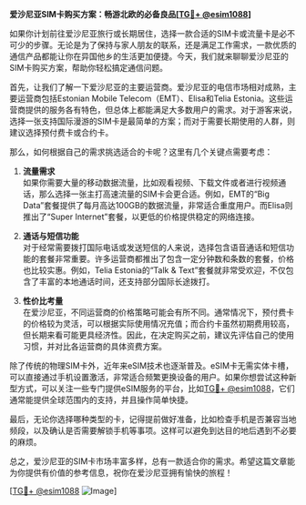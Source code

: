 **爱沙尼亚SIM卡购买方案：畅游北欧的必备良品[[TG💪+ @esim1088](https://t.me/s/esim1088)]**

如果你计划前往爱沙尼亚旅行或长期居住，选择一款合适的SIM卡或流量卡是必不可少的步骤。无论是为了保持与家人朋友的联系，还是满足工作需求，一款优质的通信产品都能让你在异国他乡的生活更加便捷。今天，我们就来聊聊爱沙尼亚的SIM卡购买方案，帮助你轻松搞定通信问题。

首先，让我们了解一下爱沙尼亚的主要运营商。爱沙尼亚的电信市场相对成熟，主要运营商包括Estonian Mobile Telecom（EMT）、Elisa和Telia Estonia。这些运营商提供的服务各有特色，但总体上都能满足大多数用户的需求。对于游客来说，选择一张支持国际漫游的SIM卡是最简单的方案；而对于需要长期使用的人群，则建议选择预付费卡或合约卡。

那么，如何根据自己的需求挑选适合的卡呢？这里有几个关键点需要考虑：

1. **流量需求**  
   如果你需要大量的移动数据流量，比如观看视频、下载文件或者进行视频通话，那么选择一张主打高速流量的SIM卡会更合适。例如，EMT的“Big Data”套餐提供了每月高达100GB的数据流量，非常适合重度用户。而Elisa则推出了“Super Internet”套餐，以更低的价格提供稳定的网络连接。

2. **通话与短信功能**  
   对于经常需要拨打国际电话或发送短信的人来说，选择包含语音通话和短信功能的套餐非常重要。许多运营商都推出了包含一定分钟数和条数的套餐，价格也比较实惠。例如，Telia Estonia的“Talk & Text”套餐就非常受欢迎，不仅包含了丰富的本地通话时间，还支持部分国际长途拨打。

3. **性价比考量**  
   在爱沙尼亚，不同运营商的价格策略可能会有所不同。通常情况下，预付费卡的价格较为灵活，可以根据实际使用情况充值；而合约卡虽然初期费用较高，但长期来看可能更具经济性。因此，在决定购买之前，建议先评估自己的使用习惯，并对比各运营商的具体资费方案。

除了传统的物理SIM卡外，近年来eSIM技术也逐渐普及。eSIM卡无需实体卡槽，可以直接通过手机设置激活，非常适合频繁更换设备的用户。如果你想尝试这种新型方式，可以关注一些专门提供eSIM服务的平台，比如[TG💪+ @esim1088](https://t.me/s/esim1088)，它们通常能提供全球范围内的支持，并且操作简单快捷。

最后，无论你选择哪种类型的卡，记得提前做好准备，比如检查手机是否兼容当地频段，以及确认是否需要解锁手机等事项。这样可以避免到达目的地后遇到不必要的麻烦。

总之，爱沙尼亚的SIM卡市场丰富多样，总有一款适合你的需求。希望这篇文章能为你提供有价值的参考信息，祝你在爱沙尼亚拥有愉快的旅程！  

[[TG💪+ @esim1088](https://t.me/s/esim1088) ![Image](https://i.postimg.cc/4NQfJmqS/Snipaste-2025-05-13-00-14-12.png)]